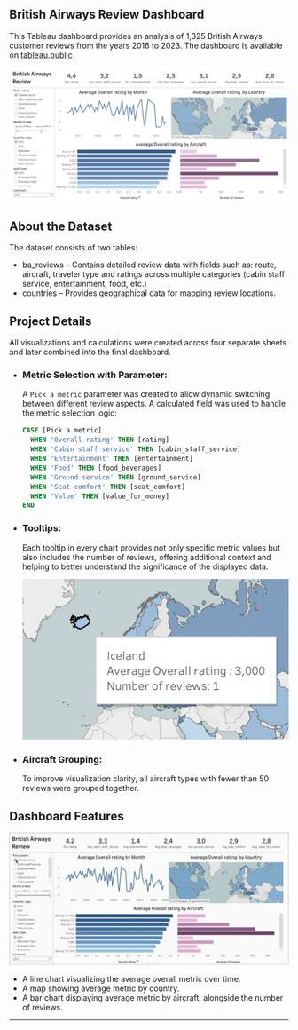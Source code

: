 ## **British Airways Review Dashboard**

This Tableau dashboard provides an analysis of 1,325 British Airways customer reviews from the years 2016 to 2023.
The dashboard is available on [tableau.public](https://public.tableau.com/app/profile/olya.lytvynova/viz/BritishAirwaysReview_17374697690270/Dashboard1#1)

![british_airways_dashboard](https://github.com/olivilli/Visualization/blob/main/Tableau/British%20Airways/british_airways.png)

## **About the Dataset**
The dataset consists of two tables:
- ba_reviews – Contains detailed review data with fields such as: route, aircraft, traveler type and ratings across multiple categories (cabin staff service, entertainment, food, etc.)
- countries – Provides geographical data for mapping review locations.

## **Project Details**

All visualizations and calculations were created across four separate sheets and later combined into the final dashboard. 

- ### **Metric Selection with Parameter:**  
  A `Pick a metric` parameter was created to allow dynamic switching between different review aspects. A calculated field was used to handle the metric selection logic:

  ```sql
  CASE [Pick a metric]
    WHEN 'Overall rating' THEN [rating]
    WHEN 'Cabin staff service' THEN [cabin_staff_service]
    WHEN 'Entertainment' THEN [entertainment]
    WHEN 'Food' THEN [food_beverages]
    WHEN 'Ground service' THEN [ground_service]
    WHEN 'Seat comfort' THEN [seat_comfort]
    WHEN 'Value' THEN [value_for_money]
  END
  ```
 
- ### **Tooltips:** 
  Each tooltip in every chart provides not only specific metric values but also includes the number of reviews, offering additional context and helping to better understand the significance of the displayed data.

  ![british_airways_tooltip](https://github.com/olivilli/Visualization/blob/main/Tableau/British%20Airways/british_airways_tooltip.png)

- ### **Aircraft Grouping:**  
  To improve visualization clarity, all aircraft types with fewer than 50 reviews were grouped together.
 
## **Dashboard Features**

![british_airways_screen_record](https://github.com/olivilli/Visualization/blob/main/Tableau/British%20Airways/british_airways_screen_record.gif)

- A line chart visualizing the average overall metric over time.
- A map showing average metric by country.
- A bar chart displaying average metric by aircraft, alongside the number of reviews.

---

